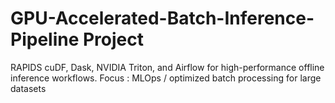 # GPU-Accelerated-Batch-Inference-Pipeline Project
RAPIDS cuDF, Dask, NVIDIA Triton, and Airflow for high-performance offline inference workflows.
Focus : MLOps / 
optimized batch processing for large datasets

